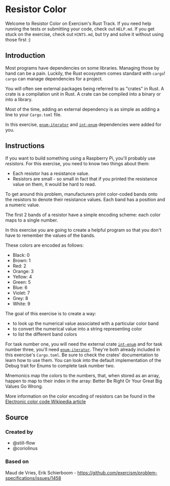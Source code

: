 # Resistor Color

Welcome to Resistor Color on Exercism's Rust Track.
If you need help running the tests or submitting your code, check out `HELP.md`.
If you get stuck on the exercise, check out `HINTS.md`, but try and solve it without using those first :)

## Introduction

Most programs have dependencies on some libraries. Managing those by hand can be a pain. Luckily, the Rust ecosystem comes standard with `cargo`! `cargo` can manage dependencies for a project.

You will often see external packages being referred to as "crates" in Rust. A crate is a compilation unit in Rust. A crate can be compiled into a binary or into a library.

Most of the time, adding an external dependency is as simple as adding a line to your `Cargo.toml` file.

In this exercise, [`enum-iterator`](https://docs.rs/enum-iterator/1.2.0/enum_iterator/) and [`int-enum`](https://docs.rs/int-enum/0.5.0/int_enum/) dependencies were added for you.


## Instructions

If you want to build something using a Raspberry Pi, you'll probably use _resistors_.
For this exercise, you need to know two things about them:

- Each resistor has a resistance value.
- Resistors are small - so small in fact that if you printed the resistance value on them, it would be hard to read.

To get around this problem, manufacturers print color-coded bands onto the resistors to denote their resistance values.
Each band has a position and a numeric value.

The first 2 bands of a resistor have a simple encoding scheme: each color maps to a single number.

In this exercise you are going to create a helpful program so that you don't have to remember the values of the bands.

These colors are encoded as follows:

- Black: 0
- Brown: 1
- Red: 2
- Orange: 3
- Yellow: 4
- Green: 5
- Blue: 6
- Violet: 7
- Grey: 8
- White: 9

The goal of this exercise is to create a way:
- to look up the numerical value associated with a particular color band
- to convert the numerical value into a string representing color
- to list the different band colors

For task number one, you will need the external crate [`int-enum`](https://docs.rs/int-enum/0.5.0/int_enum/) and for task number three, you'll need [`enum-iterator`](https://docs.rs/enum-iterator/1.2.0/enum_iterator/).
They're both already included in this exercise's `Cargo.toml`.
Be sure to check the crates' documentation to learn how to use them.
You can look into the default implementation of the Debug trait for Enums to complete task number two.

Mnemonics map the colors to the numbers, that, when stored as an array, happen to map to their index in the array: Better Be Right Or Your Great Big Values Go Wrong.

More information on the color encoding of resistors can be found in the [Electronic color code Wikipedia article](https://en.wikipedia.org/wiki/Electronic_color_code)

## Source

### Created by

- @still-flow
- @coriolinus

### Based on

Maud de Vries, Erik Schierboom - https://github.com/exercism/problem-specifications/issues/1458